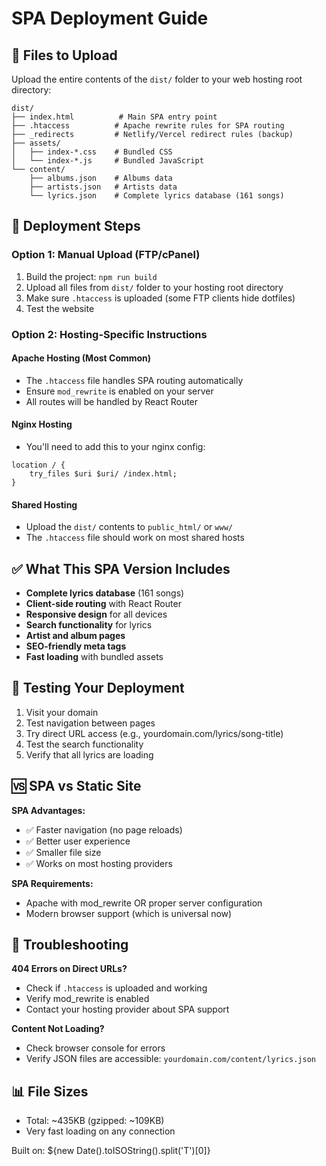 # SPA Deployment Guide

## 📁 Files to Upload

Upload the entire contents of the `dist/` folder to your web hosting root directory:

```
dist/
├── index.html          # Main SPA entry point
├── .htaccess          # Apache rewrite rules for SPA routing
├── _redirects         # Netlify/Vercel redirect rules (backup)
├── assets/
│   ├── index-*.css    # Bundled CSS
│   └── index-*.js     # Bundled JavaScript
└── content/
    ├── albums.json    # Albums data
    ├── artists.json   # Artists data
    └── lyrics.json    # Complete lyrics database (161 songs)
```

## 🚀 Deployment Steps

### Option 1: Manual Upload (FTP/cPanel)
1. Build the project: `npm run build`
2. Upload all files from `dist/` folder to your hosting root directory
3. Make sure `.htaccess` is uploaded (some FTP clients hide dotfiles)
4. Test the website

### Option 2: Hosting-Specific Instructions

#### **Apache Hosting (Most Common)**
- The `.htaccess` file handles SPA routing automatically
- Ensure `mod_rewrite` is enabled on your server
- All routes will be handled by React Router

#### **Nginx Hosting**
- You'll need to add this to your nginx config:
```nginx
location / {
    try_files $uri $uri/ /index.html;
}
```

#### **Shared Hosting**
- Upload the `dist/` contents to `public_html/` or `www/`
- The `.htaccess` file should work on most shared hosts

## ✅ What This SPA Version Includes

- **Complete lyrics database** (161 songs)
- **Client-side routing** with React Router
- **Responsive design** for all devices
- **Search functionality** for lyrics
- **Artist and album pages**
- **SEO-friendly meta tags**
- **Fast loading** with bundled assets

## 🔧 Testing Your Deployment

1. Visit your domain
2. Test navigation between pages
3. Try direct URL access (e.g., yourdomain.com/lyrics/song-title)
4. Test the search functionality
5. Verify that all lyrics are loading

## 🆚 SPA vs Static Site

**SPA Advantages:**
- ✅ Faster navigation (no page reloads)
- ✅ Better user experience
- ✅ Smaller file size
- ✅ Works on most hosting providers

**SPA Requirements:**
- Apache with mod_rewrite OR proper server configuration
- Modern browser support (which is universal now)

## 🔧 Troubleshooting

**404 Errors on Direct URLs?**
- Check if `.htaccess` is uploaded and working
- Verify mod_rewrite is enabled
- Contact your hosting provider about SPA support

**Content Not Loading?**
- Check browser console for errors
- Verify JSON files are accessible: `yourdomain.com/content/lyrics.json`

## 📊 File Sizes
- Total: ~435KB (gzipped: ~109KB)
- Very fast loading on any connection

Built on: ${new Date().toISOString().split('T')[0]}
